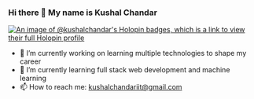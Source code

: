 ### Hi there 👋 My name is Kushal Chandar

[![An image of @kushalchandar's Holopin badges, which is a link to view their full Holopin profile](https://holopin.me/kushalchandar)](https://holopin.io/@kushalchandar)

- 🔭 I’m currently working on learning multiple technologies to shape my career
- 🌱 I’m currently learning full stack web development and machine learning
- 📫 How to reach me: kushalchandariit@gmail.com
